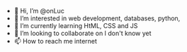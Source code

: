 - 👋 Hi, I’m @onLuc
- 👀 I’m interested in web development, databases, python, 
- 🌱 I’m currently learning HtML, CSS and JS
- 💞️ I’m looking to collaborate on I don't know yet
- 📫 How to reach me internet

<!---
onLuc/onLuc is a ✨ special ✨ repository because its `README.md` (this file) appears on your GitHub profile.
You can click the Preview link to take a look at your changes.
--->
